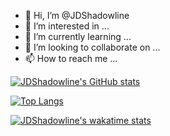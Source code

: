 - 👋 Hi, I’m @JDShadowline
- 👀 I’m interested in ...
- 🌱 I’m currently learning ...
- 💞️ I’m looking to collaborate on ...
- 📫 How to reach me ...


[![JDShadowline's GitHub stats](https://github-readme-stats.vercel.app/api?username=jdshadowline&count_private=true&show_icons=true&theme=dracula)](https://github.com/anuraghazra/github-readme-stats)


[![Top Langs](https://github-readme-stats.vercel.app/api/top-langs/?username=jdshadowline&layout=compact&theme=dracula)](https://github.com/anuraghazra/github-readme-stats)

[![JDShadowline's wakatime stats](https://github-readme-stats.vercel.app/api/wakatime?username=jdixson&theme=dracula)](https://github.com/anuraghazra/github-readme-stats)
